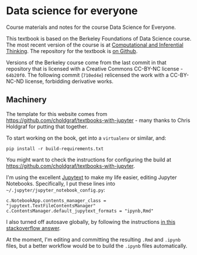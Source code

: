 # Data science for everyone

Course materials and notes for the course Data Science for Everyone.

This textbook is based on the Berkeley Foundations of Data Science course.
The most recent version of the course is at [Computational and Inferential
Thinking](https://www.inferentialthinking.com).  The repository for the
textbook is [on Github](https://github.com/data8/textbook).

Versions of the Berkeley course come from the last commit in that repository
that is licensed with a Creative Commons CC-BY-NC license - `64b20f0`.  The
following commit (`710ed4e`) relicensed the work with a CC-BY-NC-ND license,
forbidding derivative works.

## Machinery

The template for this website comes from
https://github.com/choldgraf/textbooks-with-jupyter - many thanks to Chris
Holdgraf for putting that together.

To start working on the book, get into a `virtualenv` or similar, and:

```
pip install -r build-requirements.txt
```

You might want to check the instructions for configuring the build at
https://github.com/choldgraf/textbooks-with-jupyter.

I'm using the excellent [Jupytext](https://github.com/mwouts/jupytext) to make
my life easier, editing Jupyter Notebooks.  Specifically, I put these lines
into `~/.jupyter/jupyter_notebook_config.py`:

```
c.NotebookApp.contents_manager_class = "jupytext.TextFileContentsManager"
c.ContentsManager.default_jupytext_formats = "ipynb,Rmd"
```

I also turned off autosave globally, by following the instructions [in this
stackoverflow answer](https://stackoverflow.com/a/45980165).

At the moment, I'm editing and committing the resulting `.Rmd` and `.ipynb`
files, but a better workflow would be to build the `.ipynb` files
automatically.
